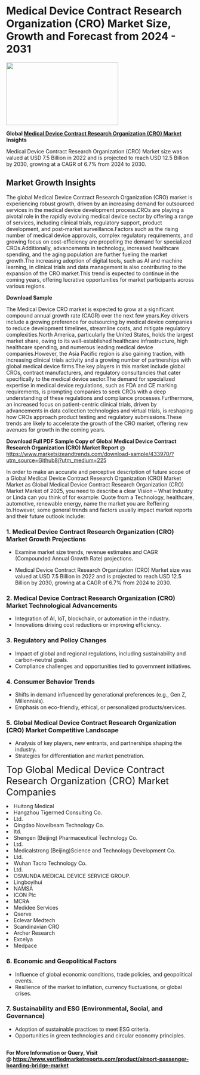 <H1>Medical Device Contract Research Organization (CRO) Market Size, Growth and Forecast from 2024 - 2031</H1><img class="aligncenter size-medium wp-image-584254" src="https://thirdeyenews.in/wp-content/uploads/2024/09/Global-Market-Research-300x168.jpeg" alt="" width="300" height="168" /><p><strong>Global&nbsp;<a href="https://www.marketsizeandtrends.com/download-sample/433970/?utm_source=Github8j?utm_medium=225">Medical Device Contract Research Organization (CRO) Market</a> Insights</strong></p><p>Medical Device Contract Research Organization (CRO) Market size was valued at USD 7.5 Billion in 2022 and is projected to reach USD 12.5 Billion by 2030, growing at a CAGR of 6.7% from 2024 to 2030.</p><p><h2>Market Growth Insights</h2> <p>The global Medical Device Contract Research Organization (CRO) market is experiencing robust growth, driven by an increasing demand for outsourced services in the medical device development process.CROs are playing a pivotal role in the rapidly evolving medical device sector by offering a range of services, including clinical trials, regulatory support, product development, and post-market surveillance.Factors such as the rising number of medical device approvals, complex regulatory requirements, and growing focus on cost-efficiency are propelling the demand for specialized CROs.Additionally, advancements in technology, increased healthcare spending, and the aging population are further fueling the market growth.The increasing adoption of digital tools, such as AI and machine learning, in clinical trials and data management is also contributing to the expansion of the CRO market.This trend is expected to continue in the coming years, offering lucrative opportunities for market participants across various regions.</p> <p><strong>Download Sample</strong></p> <p>The Medical Device CRO market is expected to grow at a significant compound annual growth rate (CAGR) over the next few years.Key drivers include a growing preference for outsourcing by medical device companies to reduce development timelines, streamline costs, and mitigate regulatory complexities.North America, particularly the United States, holds the largest market share, owing to its well-established healthcare infrastructure, high healthcare spending, and numerous leading medical device companies.However, the Asia Pacific region is also gaining traction, with increasing clinical trials activity and a growing number of partnerships with global medical device firms.The key players in this market include global CROs, contract manufacturers, and regulatory consultancies that cater specifically to the medical device sector.The demand for specialized expertise in medical device regulations, such as FDA and CE marking requirements, is prompting companies to seek CROs with a deep understanding of these regulations and compliance processes.Furthermore, an increased focus on patient-centric clinical trials, driven by advancements in data collection technologies and virtual trials, is reshaping how CROs approach product testing and regulatory submissions.These trends are likely to accelerate the growth of the CRO market, offering new avenues for growth in the coming years.<p><span class=""><strong>Download Full PDF Sample Copy of Global Medical Device Contract Research Organization (CRO) Market Report</strong> @ <a href="https://www.marketsizeandtrends.com/download-sample/433970/?utm_source=Github8j?utm_medium=225" target="_blank">https://www.marketsizeandtrends.com/download-sample/433970/?utm_source=Github8j?utm_medium=225</a></span></p><p>In order to make an accurate and perceptive description of future scope of a Global&nbsp;Medical Device Contract Research Organization (CRO) Market Market as Global&nbsp;Medical Device Contract Research Organization (CRO) Market Market of 2025, you need to describe a clear Vision &ndash; What Industry or Linda can you think of for example: Quote from a Technology, healthcare, automotive, renewable energy, name the market you are Reffering to.However, some general trends and factors usually impact market reports and their future outlook include:</p><h3>1.&nbsp;<strong>Medical Device Contract Research Organization (CRO) Market Growth Projections</strong></h3><ul><li>Examine market size trends, revenue estimates and CAGR (Compounded Annual Growth Rate) projections.</li><li><p>Medical Device Contract Research Organization (CRO) Market size was valued at USD 7.5 Billion in 2022 and is projected to reach USD 12.5 Billion by 2030, growing at a CAGR of 6.7% from 2024 to 2030.</p></li></ul><h3>2.&nbsp;<strong>Medical Device Contract Research Organization (CRO) Market Technological Advancements</strong></h3><ul><li>Integration of AI, IoT, blockchain, or automation in the industry.</li><li>Innovations driving cost reductions or improving efficiency.</li></ul><h3>3.&nbsp;<strong>Regulatory and Policy Changes</strong></h3><ul><li>Impact of global and regional regulations, including sustainability and carbon-neutral goals.</li><li>Compliance challenges and opportunities tied to government initiatives.</li></ul><h3>4.&nbsp;<strong>Consumer Behavior Trends</strong></h3><ul><li>Shifts in demand influenced by generational preferences (e.g., Gen Z, Millennials).</li><li>Emphasis on eco-friendly, ethical, or personalized products/services.</li></ul><h3>5.&nbsp;<strong>Global Medical Device Contract Research Organization (CRO) Market Competitive Landscape</strong></h3><ul><li>Analysis of key players, new entrants, and partnerships shaping the industry.</li><li>Strategies for differentiation and market penetration.</li></ul><p data-pm-slice="1 1 []"><span style="color: inherit; font-family: inherit; font-size: 25px;">Top Global Medical Device Contract Research Organization (CRO) Market Companies</span></p><div class="" data-test-id=""><p><li>Huitong Medical</li><li> Hangzhou Tigermed Consulting Co.</li><li>Ltd.</li><li> Qingdao Novelbeam Technology Co.</li><li>ltd.</li><li> Shengen (Beijing) Pharmaceutical Technology Co.</li><li> Ltd.</li><li> Medicalstrong (Beijing)Science and Technology Development Co.</li><li> Ltd.</li><li> Wuhan Tacro Technology Co.</li><li>Ltd.</li><li> OSMUNDA MEDICAL DEVICE SERVICE GROUP.</li><li> Lingboyihui</li><li> NAMSA</li><li> ICON Plc</li><li> MCRA</li><li> Medidee Services</li><li> Qserve</li><li> Eclevar Medtech</li><li> Scandinavian CRO</li><li> Archer Research</li><li> Excelya</li><li> Medpace</li></p></div><h3>6.&nbsp;<strong>Economic and Geopolitical Factors</strong></h3><ul><li>Influence of global economic conditions, trade policies, and geopolitical events.</li><li>Resilience of the market to inflation, currency fluctuations, or global crises.</li></ul><h3>7.&nbsp;<strong>Sustainability and ESG (Environmental, Social, and Governance)</strong></h3><ul><li>Adoption of sustainable practices to meet ESG criteria.</li><li>Opportunities in green technologies and circular economy principles.</li></ul><h2><strong style="font-size: 14px;">For More Information or Query, Visit @&nbsp;</strong><a style="background-color: #ffffff; font-size: 14px;" href="https://www.marketsizeandtrends.com/report/medical-device-contract-research-organization-cro-market/" target="_blank">https://www.verifiedmarketreports.com/product/airport-passenger-boarding-bridge-market</a></h2>